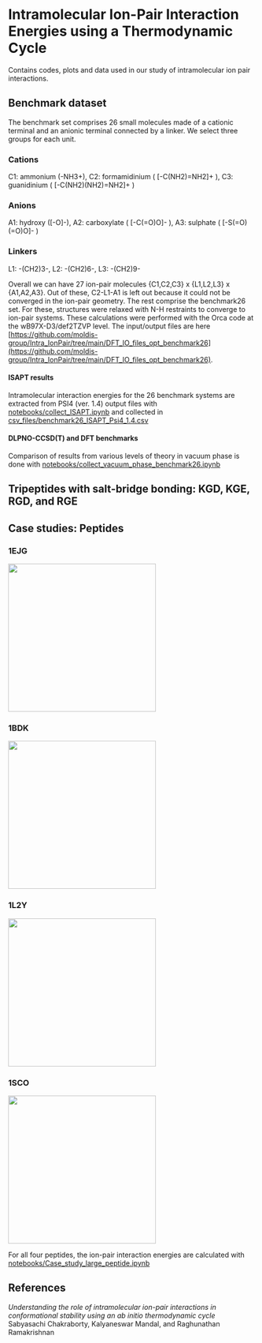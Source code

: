 # Intramolecular Ion-Pair Interaction Energies using a Thermodynamic Cycle

Contains codes, plots and data used in our study of intramolecular ion pair interactions. 

## Benchmark dataset

The benchmark set comprises 26 small molecules made of a cationic terminal and an anionic terminal connected by a linker. We select three groups for each unit.

### Cations
C1: ammonium (-NH3+), C2: formamidinium ( [-C(NH2)=NH2]+ ), C3: guanidinium ( [-C(NH2)(NH2)=NH2]+ )     

### Anions
A1: hydroxy ([-O]-), A2: carboxylate ( [-C(=O)O]- ), A3: sulphate ( [-S(=O)(=O)O]- )     

### Linkers
L1: -(CH2)3-, L2: -(CH2)6-, L3: -(CH2)9-  

Overall we can have 27 ion-pair molecules {C1,C2,C3} x {L1,L2,L3} x {A1,A2,A3}. Out of these, C2-L1-A1 is left out because it could not be converged in the ion-pair geometry. The rest comprise the benchmark26 set. For these, structures were relaxed with N-H restraints to converge to ion-pair systems. These calculations were performed with the Orca code at the wB97X-D3/def2TZVP level. The input/output files are here [https://github.com/moldis-group/Intra_IonPair/tree/main/DFT_IO_files_opt_benchmark26](https://github.com/moldis-group/Intra_IonPair/tree/main/DFT_IO_files_opt_benchmark26).

#### ISAPT results
Intramolecular interaction energies for the 26 benchmark systems are extracted from PSI4 (ver. 1.4) output files with [notebooks/collect_ISAPT.ipynb](https://github.com/moldis-group/Intra_IonPair/blob/main/notebooks/collect_ISAPT.ipynb) and collected in [csv_files/benchmark26_ISAPT_Psi4_1.4.csv](https://github.com/moldis-group/Intra_IonPair/blob/main/csv_files/benchmark26_ISAPT_Psi4_1.4.csv)

#### DLPNO-CCSD(T) and DFT benchmarks
Comparison of results from various levels of theory in vacuum phase is done with [notebooks/collect_vacuum_phase_benchmark26.ipynb](https://github.com/moldis-group/Intra_IonPair/blob/main/notebooks/collect_vacuum_phase_benchmark26.ipynb)

## Tripeptides with salt-bridge bonding: KGD, KGE, RGD, and RGE

## Case studies: Peptides 

### 1EJG
<a href="https://www.rcsb.org/structure/1EJG">
<img src="https://cdn.rcsb.org/images/structures/ej/1ejg/1ejg_assembly-1.jpeg"  height="300">
</a>

### 1BDK
<a href="https://www.rcsb.org/structure/1BDK">
<img src="https://cdn.rcsb.org/images/structures/bd/1bdk/1bdk_model-1.jpeg"  height="300">
</a> 

### 1L2Y
<a href="https://www.rcsb.org/structure/1L2Y">
<img src="https://cdn.rcsb.org/images/structures/l2/1l2y/1l2y_models.jpeg"  height="300">
</a>  

### 1SCO
<a href="https://www.rcsb.org/structure/1SCO">
<img src="https://cdn.rcsb.org/images/structures/sc/1sco/1sco_models.jpeg"  height="300">
</a>  

For all four peptides, the ion-pair interaction energies are calculated with [notebooks/Case_study_large_peptide.ipynb](https://github.com/moldis-group/Intra_IonPair/blob/main/notebooks/Case_study_large_peptide.ipynb)
 
## References
_Understanding the role of intramolecular ion-pair interactions in conformational stability using an ab initio thermodynamic cycle_   
Sabyasachi Chakraborty, Kalyaneswar Mandal, and Raghunathan Ramakrishnan


